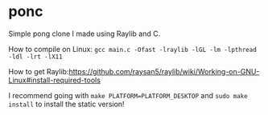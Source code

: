 # ponc
Simple pong clone I made using Raylib and C.

How to compile on Linux: `gcc main.c -Ofast -lraylib -lGL -lm -lpthread -ldl -lrt -lX11`

How to get Raylib:https://github.com/raysan5/raylib/wiki/Working-on-GNU-Linux#install-required-tools

I recommend going with `make PLATFORM=PLATFORM_DESKTOP` and `sudo make install` to install the static version!
